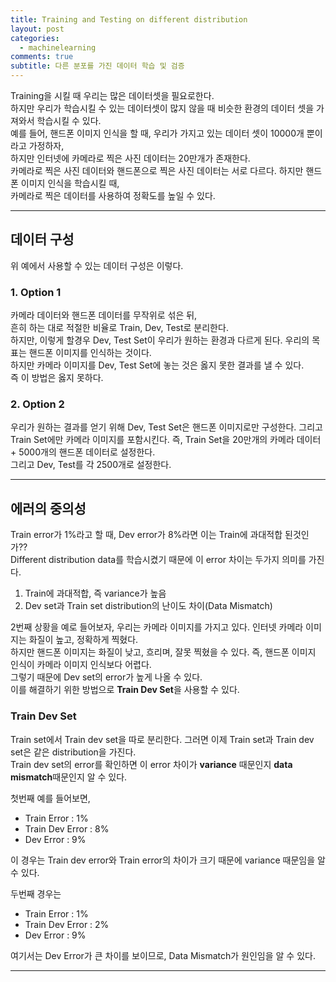 ```yaml
---
title: Training and Testing on different distribution
layout: post
categories:
  - machinelearning
comments: true
subtitle: 다른 분포를 가진 데이터 학습 및 검증
---
```


Training을 시킬 때 우리는 많은 데이터셋을 필요로한다.  
하지만 우리가 학습시킬 수 있는 데이터셋이 많지 않을 때 비슷한 환경의 데이터 셋을 가져와서 학습시킬 수 있다.  
예를 들어, 핸드폰 이미지 인식을 할 때, 우리가 가지고 있는 데이터 셋이 10000개 뿐이라고 가정하자,  
하지만 인터넷에 카메라로 찍은 사진 데이터는 20만개가 존재한다.  
카메라로 찍은 사진 데이터와 핸드폰으로 찍은 사진 데이터는 서로 다르다. 하지만 핸드폰 이미지 인식을 학습시킬 때,  
카메라로 찍은 데이터를 사용하여 정확도를 높일 수 있다.

---

## 데이터 구성

위 예에서 사용할 수 있는 데이터 구성은 이렇다.

### 1. Option 1

카메라 데이터와 핸드폰 데이터를 무작위로 섞은 뒤,  
흔히 하는 대로 적절한 비율로 Train, Dev, Test로 분리한다.  
하지만, 이렇게 할경우 Dev, Test Set이 우리가 원하는 환경과 다르게 된다.
우리의 목표는 핸드폰 이미지를 인식하는 것이다.  
하지만 카메라 이미지를 Dev, Test Set에 놓는 것은 옳지 못한 결과를 낼 수 있다.  
즉 이 방법은 옳지 못하다.

### 2. Option 2

우리가 원하는 결과를 얻기 위해 Dev, Test Set은 핸드폰 이미지로만 구성한다.
그리고 Train Set에만 카메라 이미지를 포함시킨다.
즉, Train Set을 20만개의 카메라 데이터 + 5000개의 핸드폰 데이터로 설정한다.  
그리고 Dev, Test를 각 2500개로 설정한다.

---

## 에러의 중의성

Train error가 1%라고 할 때, Dev error가 8%라면 이는 Train에 과대적합 된것인가??  
Different distribution data를 학습시켰기 때문에 이 error 차이는 두가지 의미를 가진다.

1. Train에 과대적합, 즉 variance가 높음
2. Dev set과 Train set distribution의 난이도 차이(Data Mismatch)

2번째 상황을 예로 들어보자, 우리는 카메라 이미지를 가지고 있다. 인터넷 카메라 이미지는 화질이 높고, 정확하게 찍혔다.  
하지만 핸드폰 이미지는 화질이 낮고, 흐리며, 잘못 찍혔을 수 있다. 즉, 핸드폰 이미지 인식이 카메라 이미지 인식보다 어렵다.  
그렇기 때문에 Dev set의 error가 높게 나올 수 있다.  
이를 해결하기 위한 방법으로 **Train Dev Set**을 사용할 수 있다.

### Train Dev Set

Train set에서 Train dev set을 따로 분리한다. 그러면 이제 Train set과 Train dev set은 같은 distribution을 가진다.  
Train dev set의 error를 확인하면 이 error 차이가 **variance** 때문인지 **data mismatch**때문인지 알 수 있다.

첫번째 예를 들어보면,

- Train Error : 1%
- Train Dev Error : 8%
- Dev Error : 9%

이 경우는 Train dev error와 Train error의 차이가 크기 때문에 variance 때문임을 알 수 있다.

두번째 경우는

- Train Error : 1%
- Train Dev Error : 2%
- Dev Error : 9%

여기서는 Dev Error가 큰 차이를 보이므로, Data Mismatch가 원인임을 알 수 있다.

---
